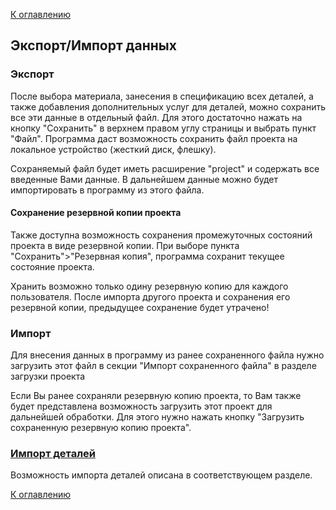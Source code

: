 [К оглавлению](/service/doc/?cid=steklo)
## Экспорт/Импорт данных

### Экспорт

После выбора материала, занесения в спецификацию всех деталей, а также добавления дополнительных услуг для деталей, можно сохранить все эти данные в отдельный файл.
Для этого достаточно нажать на кнопку "Сохранить" в верхнем правом углу страницы и выбрать пункт "Файл".
Программа даст возможность сохранить файл проекта на локальное устройство (жесткий диск, флешку).

Сохраняемый файл будет иметь расширение "project" и содержать все введенные Вами данные. В дальнейшем данные можно будет импортировать в программу из этого файла.

<a name="project-saving"/>

#### Сохранение резервной копии проекта

Также доступна возможность сохранения промежуточных состояний проекта в виде резервной копии.
При выборе пункта "Сохранить">"Резервная копия", программа сохранит текущее состояние проекта.

Хранить возможно только одину резервную копию для каждого пользователя. После импорта другого проекта и сохранения его резервной копии, предыдущее сохранение будет утрачено!

### Импорт

Для внесения данных в программу из ранее сохраненного файла нужно загрузить этот файл в секции "Импорт сохраненного файла" в разделе загрузки проекта

Если Вы ранее сохраняли резервную копию проекта, то Вам также будет представлена возможность загрузить этот проект для дальнейшей обработки.
Для этого нужно нажать кнопку "Загрузить сохраненную резервную копию проекта".

### [Импорт деталей](/service/doc/?cid=steklo&s=details-import)

Возможность импорта деталей описана в соответствующем разделе.

[К оглавлению](/service/doc/?cid=steklo)
